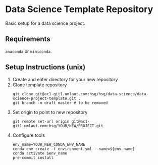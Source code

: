 # Data Science Template Repository

Basic setup for a data science project.


## Requirements

`anaconda` or `miniconda`.

## Setup Instructions (unix)

<ol>
<li>Create and enter directory for your new repository</li>
<li>Clone template repository</li>

```
git clone git@ac1-git1.umlaut.com:hsg/hsg/data-science/data-science-project-template.git .
git branch -m draft master # to be removed
```

<li>Set origin to point to new repository</li>

```
git remote set-url origin git@ac1-git1.umlaut.com:hsg/YOUR/NEW/PROJECT.git
```

<li>Configure tools</li>

```
env_name=YOUR_NEW_CONDA_ENV_NAME
conda env create -f environment.yml --name=${env_name}
conda activate $env_name
pre-commit install
```
</ol>
